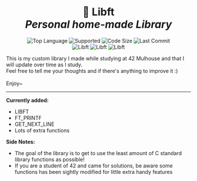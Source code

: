 <h1 align='center'>
	📖 <b>Libft</b><br>
	<i>Personal home-made Library</i>
</h1>

<p align="center">
	<img alt="Top Language" src="https://img.shields.io/static/v1?label=Language&message=C&color=important&style=plastic"/>
	<img alt="Supported" src="https://img.shields.io/static/v1?label=Supported+OS&message=Linux&color=yellow&style=plastic"/>
	<img alt="Code Size" src="https://img.shields.io/github/languages/code-size/BlankRose/libft?label=Code+Size&color=informational&style=plastic"/>
	<img alt="Last Commit" src="https://img.shields.io/github/last-commit/BlankRose/libft?label=Last+Commit&color=critical&style=plastic"/>
	<br>
	<img alt="Libft" src="https://img.shields.io/static/v1?label=Libft+Mark&message=100+/+100&color=success&style=plastic"/>
	<img alt="Libft" src="https://img.shields.io/static/v1?label=Printf+Mark&message=100+/+100&color=success&style=plastic"/>
	<img alt="Libft" src="https://img.shields.io/static/v1?label=GNL+Mark&message=101+/+100&color=success&style=plastic"/>
</p>

<p>
	This is my custom library I made while studying at 42 Mulhouse and that I will update over time as I study.<br>
	Feel free to tell me your thoughts and if there's anything to improve it :) <br><br>
	Enjoy~
</p>

-----

**Currently added:**
- LIBFT
- FT_PRINTF
- GET_NEXT_LINE
- Lots of extra functions

**Side Notes:**
- The goal of the library is to get to use the least amount of C standard library functions as possible!
- If you are a student of 42 and came for solutions, be aware some functions has been sightly modified for little extra handy features
